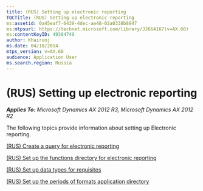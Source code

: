 ```yaml
---
title: (RUS) Setting up electronic reporting
TOCTitle: (RUS) Setting up electronic reporting
ms:assetid: 0a45eaf7-6439-4dec-ae48-02a0338b8947
ms:mtpsurl: https://technet.microsoft.com/library/JJ664167(v=AX.60)
ms:contentKeyID: 49384749
author: Khairunj
ms.date: 04/18/2014
mtps_version: v=AX.60
audience: Application User
ms.search.region: Russia
---
```


# (RUS) Setting up electronic reporting 


_**Applies To:** Microsoft Dynamics AX 2012 R3, Microsoft Dynamics AX 2012 R2_

The following topics provide information about setting up Electronic reporting.

[(RUS) Create a query for electronic reporting](rus-create-a-query-for-electronic-reporting.md)

[(RUS) Set up the functions directory for electronic reporting](rus-set-up-the-functions-directory-for-electronic-reporting.md)

[(RUS) Set up data types for requisites](rus-set-up-data-types-for-requisites.md)

[(RUS) Set up the periods of formats application directory](rus-set-up-the-periods-of-formats-application-directory.md)

  


